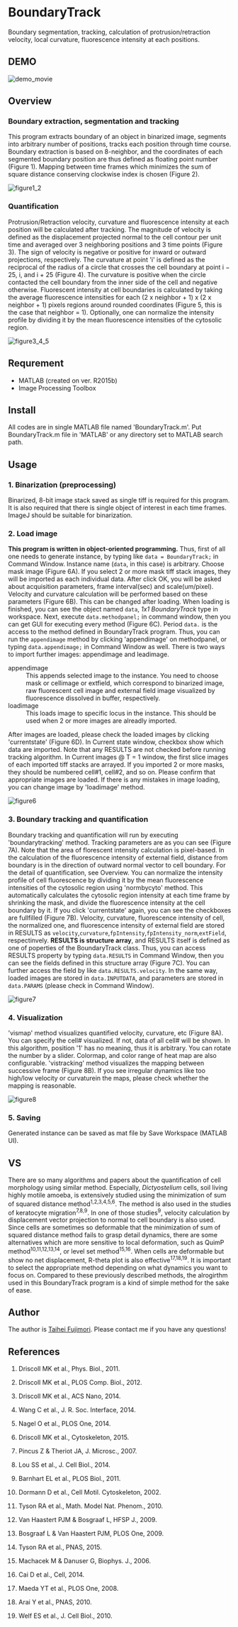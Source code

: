 # BoundaryTrack

Boundary segmentation, tracking, calculation of protrusion/retraction velocity, local curvature, fluorescence intensity at each positions.

## DEMO
![demo_movie](https://user-images.githubusercontent.com/40162543/45085779-7e4e1280-b13c-11e8-831c-c95857527164.gif)

## Overview
### Boundary extraction, segmentation and tracking
This program extracts boundary of an object in binarized image, segments into arbitrary number of positions, tracks each position through time course.  Boundary extraction is based on 8-neighbor, and the coordinates of each segmented boundary position are thus defined as floating point number (Figure 1).  Mapping between time frames which minimizes the sum of square distance conserving clockwise index is chosen (Figure 2).  

![figure1_2](https://user-images.githubusercontent.com/40162543/45090629-d5f37a80-b14a-11e8-844b-717225ad444b.png)

### Quantification
Protrusion/Retraction velocity, curvature and fluorescence intensity at each position will be calculated after tracking.  The magnitude of velocity is defined as the displacement projected normal to the cell contour per unit time and averaged over 3 neighboring positions and 3 time points (Figure 3).  The sign of velocity is negative or positive for inward or outward projections, respectively.  The curvature at point 'i' is defined as the reciprocal of the radius of a circle that crosses the cell boundary at point i − 25, i, and i + 25 (Figure 4).  The curvature is positive when the circle contacted the cell boundary from the inner side of the cell and negative otherwise.  Fluorescent intensity at cell boundaries is calculated by taking the average fluorescence intensities for each (2 x neighbor + 1) x (2 x neighbor + 1) pixels regions around rounded coordinates (Figure 5, this is the case that neighbor = 1).  Optionally, one can normalize the intensity profile by dividing it by the mean fluorescence intensities of the cytosolic region.

![figure3_4_5](https://user-images.githubusercontent.com/40162543/45091527-b27dff00-b14d-11e8-8529-6e831fa2d877.png)

## Requrement
- MATLAB (created on ver. R2015b)
- Image Processing Toolbox

## Install
All codes are in single MATLAB file named 'BoundaryTrack.m'.  Put BoundaryTrack.m file in 'MATLAB' or any directory set to MATLAB search path.

## Usage
### 1. Binarization (preprocessing)
Binarized, 8-bit image stack saved as single tiff is required for this program.  It is also required that there is single object of interest in each time frames.  ImageJ should be suitable for binarization.  

### 2. Load image
**This program is written in object-oriented programming.**  Thus, first of all one needs to generate instance, by typing like `data = BoundaryTrack;` in Command Window.  Instance name (`data`, in this case) is arbitrary.  Choose mask image (Figure 6A).  If you select 2 or more mask tiff stack images, they will be imported as each individual data.  After click OK, you will be asked about acquisition parameters, frame interval(sec) and scale(um/pixel).  Velocity and curvature calculation will be performed based on these parameters (Figure 6B).  This can be changed after loading.  When loading is finished, you can see the object named `data`, *1x1 BoundaryTrack* type in workspace.  Next, execute `data.methodpanel;` in command window, then you can get GUI for executing every method (Figure 6C).  Period `data.`  is the access to the method defined in BoundaryTrack program.  Thus, you can run the `appendimage` method by clicking 'appendimage' on methodpanel, or typing `data.appendimage;` in Command Window as well.  There is two ways to import further images: appendimage and leadimage.
<dl>
  <dt>appendimage</dt>
  <dd>This appends selected image to the instance.  You need to choose mask or cellimage or extfield, which correspond to binarized image, raw fluorescent cell image and external field image visualized by fluorescence dissolved in buffer, respectively.</dd>
  <dt>loadimage</dt>
  <dd>This loads image to specific locus in the instance.  This should be used when 2 or more images are alreadly imported.</dd>
</dl> 
After images are loaded, please check the loaded images by clicking 'currentstate'  (Figure 6D).  In Current state window, checkbox show which data are imported.  Note that any RESULTS are not checked before running tracking algorithm.  In Current images @ T = 1 window, the first slice images of each imported tiff stacks are arrayed.  If you imported 2 or more masks, they should be numbered cell#1, cell#2, and so on.  Please confirm that appropriate images are loaded.  If there is any mistakes in image loading, you can change image by 'loadimage' method.

![figure6](https://user-images.githubusercontent.com/40162543/45095304-ba8f6c00-b158-11e8-92b5-78a8b0e73a92.png)

### 3. Boundary tracking and quantification
Boundary tracking and quantification will run by executing 'boundarytracking' method.  Tracking parameters are as you can see (Figure 7A).  Note that the area of florescent intensity calculation is pixel-based.  In the calculation of the fluorescence intensity of external field, distance from boundary is in the direction of outward normal vector to cell boundary.  For the detail of quantification, see Overview.  You can normalize the intensity profile of cell fluorescence by dividing it by the mean fluorescence intensities of the cytosolic region using 'normbycyto' method.  This automatically calculates the cytosolic region intensity at each time frame by shrinking the mask, and divide the fluorescence intensity at the cell boundary by it.  If you click 'currentstate' again, you can see the checkboxes are fullfilled (Figure 7B).  Velocity, curvature, fluorescence intensity of cell, the normalized one, and fluorescence intensity of external field are stored in RESULTS as `velocity`,`curvature`,`fpIntensity`,`fpIntensity_norm`,`extField`, respectinvely.  **RESULTS is structure array**, and RESULTS itself is defined as one of poperties of the BoundaryTrack class.  Thus, you can access RESULTS property by typing `data.RESULTS` in Command Window, then you can see the fields defined in this structure array (Figure 7C).  You can further access the field by like `data.RESULTS.velocity`.  In the same way, loaded images are stored in `data.INPUTDATA`, and parameters are stored in `data.PARAMS` (please check in Command Window).

![figure7](https://user-images.githubusercontent.com/40162543/45097024-da289380-b15c-11e8-9604-4fc877fa9681.png)

### 4. Visualization
'vismap' method visualizes quantified velocity, curvature, etc (Figure 8A).  You can specify the cell# visualized. If not, data of all cell# will be shown.  In this algorithm, position '1' has no meaning, thus it is arbitrary.  You can rotate the number by a slider.  Colormap, and color range of heat map are also configurable.  'vistracking' method visualizes the mapping between successive frame (Figure 8B).  If you see irregular dynamics like too high/low velocity or curvaturein the maps, please check whether the mapping is reasonable.

![figure8](https://user-images.githubusercontent.com/40162543/45098552-2fb26f80-b160-11e8-9d8a-9da8f16ed29b.png)

### 5. Saving
Generated instance can be saved as mat file by Save Workspace (MATLAB UI).

## VS
There are so many algorithms and papers about the quantification of cell morphology using similar method.  Especially, *Dictyostelium* cells, soil living highly motile amoeba, is extensively studied using the minimization of sum of squared distance method<sup>1,2,3,4,5,6</sup>.  The method is also used in the studies of keratocyte migration<sup>7,8,9</sup>.  In one of those studies<sup>9</sup>, velocity calculation by displacement vector projection to normal to cell boundary is also used.  Since cells are sometimes so deformable that the minimization of sum of squared distance method fails to grasp detail dynamics, there are some alternatives which are more sensitive to local deformation, such as QuimP method<sup>10,11,12,13,14</sup>, or level set method<sup>15,16</sup>.  When cells are deformable but show no net displacement, R-theta plot is also effective<sup>17,18,19</sup>.  It is important to select the appropriate method depending on what dynamics you want to focus on.  Compared to these previously described methods, the alrogirthm used in this BoundaryTrack program is a kind of simple method for the sake of ease.

## Author
The author is [Taihei Fujimori](https://github.com/fjmrt).  Please contact me if you have any questions!

## References
1. Driscoll MK et al., Phys. Biol., 2011.
2. Driscoll MK et al., PLOS Comp. Biol., 2012.
3. Driscoll MK et al., ACS Nano, 2014.
4. Wang C et al., J. R. Soc. Interface, 2014.
5. Nagel O et al., PLOS One, 2014.
6. Driscoll MK et al., Cytoskeleton, 2015.

7. Pincus Z & Theriot JA, J. Microsc., 2007.
8. Lou SS et al., J. Cell Biol., 2014.
9. Barnhart EL et al., PLOS Biol., 2011.

10. Dormann D et al., Cell Motil. Cytoskeleton, 2002.
11. Tyson RA et al., Math. Model Nat. Phenom., 2010.
12. Van Haastert PJM & Bosgraaf L, HFSP J., 2009.
13. Bosgraaf L & Van Haastert PJM, PLOS One, 2009.
14. Tyson RA et al., PNAS, 2015.

15. Machacek M & Danuser G, Biophys. J., 2006.
16. Cai D et al., Cell, 2014.

17. Maeda YT et al., PLOS One, 2008.
18. Arai Y et al., PNAS, 2010.
19. Welf ES et al., J. Cell Biol., 2010.




